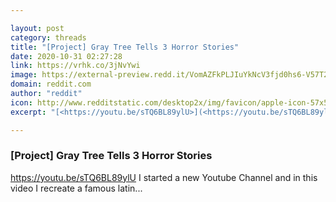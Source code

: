 ```yaml
---

layout: post
category: threads
title: "[Project] Gray Tree Tells 3 Horror Stories"
date: 2020-10-31 02:27:28
link: https://vrhk.co/3jNvYwi
image: https://external-preview.redd.it/VomAZFkPLJIuYkNcV3fjd0hs6-V57T2SP3ItD2x4Z78.jpg?width=480&height=251.308900524&auto=webp&crop=480:251.308900524,smart&s=2e0f9a392415bfcd478a4ef5d806c3de28609b44
domain: reddit.com
author: "reddit"
icon: http://www.redditstatic.com/desktop2x/img/favicon/apple-icon-57x57.png
excerpt: "[<https://youtu.be/sTQ6BL89ylU>](<https://youtu.be/sTQ6BL89ylU>) I started a new Youtube Channel and in this video I recreate a famous latin..."

---
```


### [Project] Gray Tree Tells 3 Horror Stories

[<https://youtu.be/sTQ6BL89ylU>](<https://youtu.be/sTQ6BL89ylU>) I started a new Youtube Channel and in this video I recreate a famous latin...
